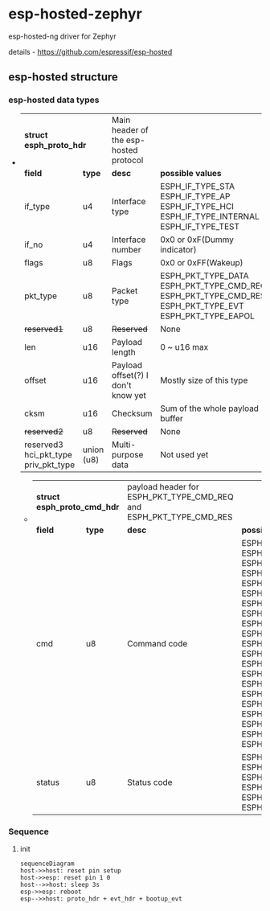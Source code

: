 # esp-hosted-zephyr
esp-hosted-ng driver for Zephyr

details - https://github.com/espressif/esp-hosted

## esp-hosted structure

### esp-hosted data types
 -  <table>
        <tr>
            <td colspan="2">
                <b>struct esph_proto_hdr</b>
            </td>
            <td>
                Main header of the esp-hosted protocol
            </td>
        </tr>
        <tr>
            <td><b>field</b></td>
            <td><b>type</b></td>
            <td><b>desc</b></td>
            <td><b>possible values</b></td>
        </tr>
        <tr>
            <td>if_type</td>
            <td>u4</td>
            <td>Interface type</td>
            <td>
                ESPH_IF_TYPE_STA<br>
                ESPH_IF_TYPE_AP<br>
                ESPH_IF_TYPE_HCI<br>
                ESPH_IF_TYPE_INTERNAL<br>
                ESPH_IF_TYPE_TEST<br>
            </td>
        </tr>
        <tr>
            <td>if_no</td>
            <td>u4</td>
            <td>Interface number</td>
            <td>0x0 or 0xF(Dummy indicator)</td>
        </tr>
        <tr>
            <td>flags</td>
            <td>u8</td>
            <td>Flags</td>
            <td>0x0 or 0xFF(Wakeup)</td>
        </tr>
        <tr>
            <td>pkt_type</td>
            <td>u8</td>
            <td>Packet type</td>
            <td>
                ESPH_PKT_TYPE_DATA<br>
                ESPH_PKT_TYPE_CMD_REQ<br>
                ESPH_PKT_TYPE_CMD_RES<br>
                ESPH_PKT_TYPE_EVT<br>
                ESPH_PKT_TYPE_EAPOL
            </td>
        </tr>
        <tr>
            <td><del>reserved1</del></td>
            <td>u8</td>
            <td><del>Reserved</del></td>
            <td>None</td>
        </tr>
        <tr>
            <td>len</td>
            <td>u16</td>
            <td>Payload length</td>
            <td>0 ~ u16 max</td>
        </tr>
        <tr>
            <td>offset</td>
            <td>u16</td>
            <td>Payload offset(?) I don't know yet</td>
            <td>Mostly size of this type</td>
        </tr>
        <tr>
            <td>cksm</td>
            <td>u16</td>
            <td>Checksum</td>
            <td>Sum of the whole payload buffer</td>
        </tr>
        <tr>
            <td><del>reserved2</del></td>
            <td>u8</td>
            <td><del>Reserved</del></td>
            <td>None</td>
        </tr>
        <tr>
            <td>
                reserved3<br>
                hci_pkt_type<br>
                priv_pkt_type
            </td>
            <td>union (u8)</td>
            <td>Multi-purpose data</td>
            <td>Not used yet</td>
        </tr>
    </table>

     -  <table>
            <tr>
                <td colspan="2">
                    <b>struct esph_proto_cmd_hdr</b>
                </td>
                <td>
                    payload header for ESPH_PKT_TYPE_CMD_REQ and ESPH_PKT_TYPE_CMD_RES
                </td>
            </tr>
            <tr>
                <td><b>field</b></td>
                <td><b>type</b></td>
                <td><b>desc</b></td>
                <td><b>possible values</b></td>
            </tr>
            <tr>
                <td>cmd</td>
                <td>u8</td>
                <td>Command code</td>
                <td>
                    ESPH_PROTO_CMD_INIT_IF<br>
                    ESPH_PROTO_CMD_SET_MAC<br>
                    ESPH_PROTO_CMD_GET_MAC<br>
                    ESPH_PROTO_CMD_SCAN_REQ<br>
                    ESPH_PROTO_CMD_STA_CONNECT<br>
                    ESPH_PROTO_CMD_STA_DISCONNECT<br>
                    ESPH_PROTO_CMD_DEINIT_IF<br>
                    ESPH_PROTO_CMD_ADD_KEY<br>
                    ESPH_PROTO_CMD_DEL_KEY<br>
                    ESPH_PROTO_CMD_SET_DEFAULT_KEY<br>
                    ESPH_PROTO_CMD_STA_AUTH<br>
                    ESPH_PROTO_CMD_STA_ASSOC<br>
                    ESPH_PROTO_CMD_SET_IP_ADDR<br>
                    ESPH_PROTO_CMD_SET_MCAST_MAC_ADDR<br>
                    ESPH_PROTO_CMD_GET_TXPOWER<br>
                    ESPH_PROTO_CMD_SET_TXPOWER<br>
                    ESPH_PROTO_CMD_GET_REG_DOMAIN<br>
                    ESPH_PROTO_CMD_SET_REG_DOMAIN<br>
                    ESPH_PROTO_CMD_RAW_TP_ESP_TO_HOST<br>
                    ESPH_PROTO_CMD_RAW_TP_HOST_TO_ESP<br>
                    ESPH_PROTO_CMD_SET_WOW_CONFIG
                </td>
            </tr>
            <tr>
                <td>status</td>
                <td>u8</td>
                <td>Status code</td>
                <td>
                    ESPH_PROTO_CMD_STATUS_PENDING<br>
                    ESPH_PROTO_CMD_STATUS_FAIL<br>
                    ESPH_PROTO_CMD_STATUS_SUCCESS<br>
                    ESPH_PROTO_CMD_STATUS_BUSY<br>
                    ESPH_PROTO_CMD_STATUS_UNSUPPORTED<br>
                    ESPH_PROTO_CMD_STATUS_INVALID<br>
                </td>
            </tr>
        </table>

### Sequence
1. init
    ```mermaid
    sequenceDiagram
    host->>host: reset pin setup
    host->>esp: reset pin 1 0
    host-->>host: sleep 3s
    esp->>esp: reboot
    esp-->>host: proto_hdr + evt_hdr + bootup_evt
    ```